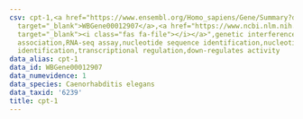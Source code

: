 ```yaml
---
csv: cpt-1,<a href="https://www.ensembl.org/Homo_sapiens/Gene/Summary?db=core;g=WBGene00012907"
  target="_blank">WBGene00012907</a>,<a href="https://www.ncbi.nlm.nih.gov/pubmed/27496166"
  target="_blank"><i class="fas fa-file"></i></a>",genetic interference,functional
  association,RNA-seq assay,nucleotide sequence identification,nucleotide sequence
  identification,transcriptional regulation,down-regulates activity
data_alias: cpt-1
data_id: WBGene00012907
data_numevidence: 1
data_species: Caenorhabditis elegans
data_taxid: '6239'
title: cpt-1
---
```

